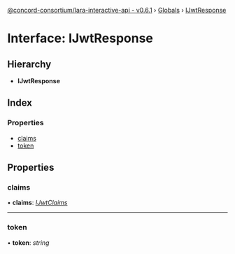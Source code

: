 [@concord-consortium/lara-interactive-api - v0.6.1](../README.md) › [Globals](../globals.md) › [IJwtResponse](ijwtresponse.md)

# Interface: IJwtResponse

## Hierarchy

* **IJwtResponse**

## Index

### Properties

* [claims](ijwtresponse.md#claims)
* [token](ijwtresponse.md#token)

## Properties

###  claims

• **claims**: *[IJwtClaims](ijwtclaims.md)*

___

###  token

• **token**: *string*
